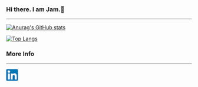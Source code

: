### Hi there. I am Jam.👋
---

[![Anurag's GitHub stats](https://github-readme-stats.vercel.app/api?username=chun-hunag&show_icons=true&theme=tokyonight)](https://github.com/chun-hunag/github-readme-stats)

[![Top Langs](https://github-readme-stats.vercel.app/api/top-langs/?username=chun-hunag&layout=compact)](https://github.com/anuraghazra/github-readme-stats)


### More Info
---
[![linkedin](assets/icon/linkedin.png)](https://www.linkedin.com/in/%E4%BF%8A%E7%91%9D-%E9%BB%83-554b02120/)
<!--
**chun-hunag/chun-hunag** is a ✨ _special_ ✨ repository because its `README.md` (this file) appears on your GitHub profile.

Here are some ideas to get you started:

- 🔭 I’m currently working on ...
- 🌱 I’m currently learning ...
- 👯 I’m looking to collaborate on ...
- 🤔 I’m looking for help with ...
- 💬 Ask me about ...
- 📫 How to reach me: ...
- 😄 Pronouns: ...
- ⚡ Fun fact: ...
-->
